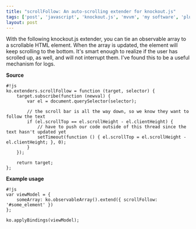 ```yaml
---
title: "scrollFollow: An auto-scrolling extender for knockout.js"
tags: ['post', 'javascript', 'knockout.js', 'mvvm', 'my software', 'plugin']
layout: post
---
```


With the following knockout.js extender, you can tie an observable array
to a scrollable HTML element. When the array is updated, the element
will keep scrolling to the bottom. It's smart enough to realize if the
user has scrolled up, as well, and will not interrupt them. I've found
this to be a useful mechanism for logs.<!--more-->

**Source**  

    #!js
    ko.extenders.scrollFollow = function (target, selector) {  
        target.subscribe(function (newval) {  
            var el = document.querySelector(selector);

            // the scroll bar is all the way down, so we know they want to follow the text  
            if (el.scrollTop == el.scrollHeight - el.clientHeight) {  
                // have to push our code outside of this thread since the text hasn't updated yet  
                setTimeout(function () { el.scrollTop = el.scrollHeight - el.clientHeight; }, 0);  
            }  
        });

        return target;  
    };

**Example usage**  

    #!js
    var viewModel = {  
        someArray: ko.observableArray().extend({ scrollFollow: '#some_element' })  
    };

    ko.applyBindings(viewModel);
